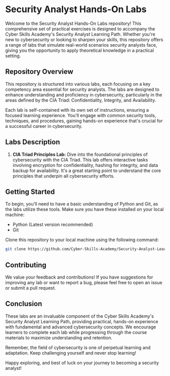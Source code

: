 # Security Analyst Hands-On Labs

Welcome to the Security Analyst Hands-On Labs repository! This comprehensive set of practical exercises is designed to accompany the Cyber Skills Academy's Security Analyst Learning Path. Whether you're new to cybersecurity or looking to sharpen your skills, this repository offers a range of labs that simulate real-world scenarios security analysts face, giving you the opportunity to apply theoretical knowledge in a practical setting.

## Repository Overview

This repository is structured into various labs, each focusing on a key competency area essential for security analysts. The labs are designed to enhance understanding and proficiency in cybersecurity, particularly in the areas defined by the CIA Triad: Confidentiality, Integrity, and Availability. 

Each lab is self-contained with its own set of instructions, ensuring a focused learning experience. You'll engage with common security tools, techniques, and procedures, gaining hands-on experience that's crucial for a successful career in cybersecurity.

## Labs Description

1. **CIA Triad Principles Lab:** Dive into the foundational principles of cybersecurity with the CIA Triad. This lab offers interactive tasks involving encryption for confidentiality, hashing for integrity, and data backup for availability. It's a great starting point to understand the core principles that underpin all cybersecurity efforts.


## Getting Started

To begin, you'll need to have a basic understanding of Python and Git, as the labs utilize these tools. Make sure you have these installed on your local machine:

- Python (Latest version recommended)
- Git

Clone this repository to your local machine using the following command:

```bash
git clone https://github.com/Cyber-Skills-Academy/Security-Analyst-Learning-Path-Labs.git
```

## Contributing

We value your feedback and contributions! If you have suggestions for improving any lab or want to report a bug, please feel free to open an issue or submit a pull request.

## Conclusion

These labs are an invaluable component of the Cyber Skills Academy's Security Analyst Learning Path, providing practical, hands-on experience with fundamental and advanced cybersecurity concepts. We encourage learners to complete each lab while progressing through the course materials to maximize understanding and retention.

Remember, the field of cybersecurity is one of perpetual learning and adaptation. Keep challenging yourself and never stop learning!

Happy exploring, and best of luck on your journey to becoming a security analyst!
